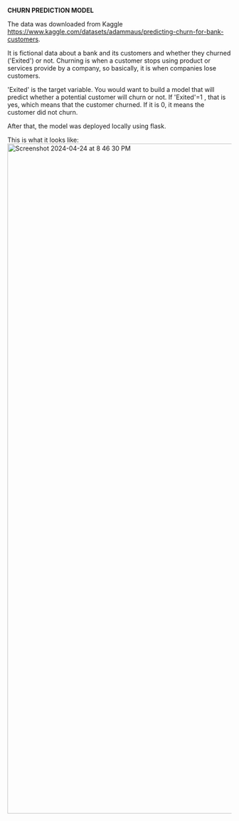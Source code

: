 **CHURN PREDICTION MODEL**

The data was downloaded from Kaggle https://www.kaggle.com/datasets/adammaus/predicting-churn-for-bank-customers.

It is fictional data about a bank and its customers and whether they churned ('Exited') or not. Churning is when a customer stops using product or services provide by a company, so basically, it is when companies lose customers.

'Exited' is the target variable. You would want to build a model that will predict whether a potential customer will churn or not. If 'Exited'=1 , that is yes, which means that the customer churned. If it is 0, it means the customer did not churn.

After that, the model was deployed locally using flask.

This is what it looks like:
<img width="1504" alt="Screenshot 2024-04-24 at 8 46 30 PM" src="https://github.com/bb3l/Churn_Prediction/assets/124946694/b0768ade-cf90-4402-a77a-4fa558f1fda5">
